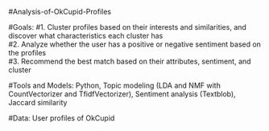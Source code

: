 #Analysis-of-OkCupid-Profiles

#Goals:
#1. Cluster profiles based on their interests and similarities, and discover what characteristics each cluster has  
#2. Analyze whether the user has a positive or negative sentiment based on the profiles  
#3. Recommend the best match based on their attributes, sentiment, and cluster

#Tools and Models: Python, Topic modeling (LDA and NMF with CountVectorizer and TfidfVectorizer), Sentiment analysis (Textblob), Jaccard similarity

#Data: User profiles of OkCupid
